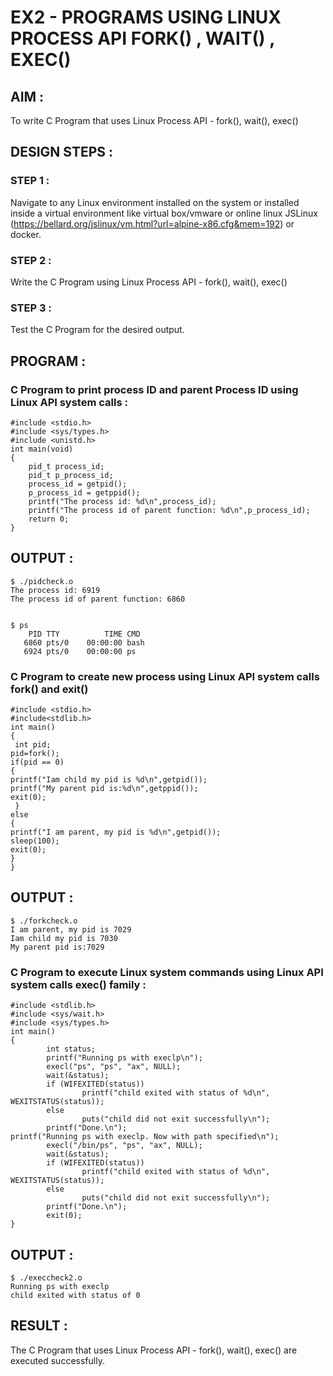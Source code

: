 # EX2 - PROGRAMS USING LINUX PROCESS API FORK() , WAIT() , EXEC()

## AIM :
To write C Program that uses Linux Process API - fork(), wait(), exec()

## DESIGN STEPS :

### STEP 1 :

Navigate to any Linux environment installed on the system or installed inside a virtual environment like virtual box/vmware or online linux JSLinux (https://bellard.org/jslinux/vm.html?url=alpine-x86.cfg&mem=192) or docker.

### STEP 2 :

Write the C Program using Linux Process API - fork(), wait(), exec()

### STEP 3 :

Test the C Program for the desired output. 

## PROGRAM :

### C Program to print process ID and parent Process ID using Linux API system calls :


```
#include <stdio.h>
#include <sys/types.h>
#include <unistd.h>
int main(void)
{
	pid_t process_id;
	pid_t p_process_id;
	process_id = getpid();
	p_process_id = getppid();
	printf("The process id: %d\n",process_id);
	printf("The process id of parent function: %d\n",p_process_id);
	return 0;
}

```













## OUTPUT :

```
$ ./pidcheck.o 
The process id: 6919
The process id of parent function: 6860


$ ps 
    PID TTY          TIME CMD
   6860 pts/0    00:00:00 bash
   6924 pts/0    00:00:00 ps

```












### C Program to create new process using Linux API system calls fork() and exit()


```
#include <stdio.h>
#include<stdlib.h>
int main()
{
 int pid; 
pid=fork(); 
if(pid == 0) 
{
printf("Iam child my pid is %d\n",getpid()); 
printf("My parent pid is:%d\n",getppid()); 
exit(0);
 } 
else
{ 
printf("I am parent, my pid is %d\n",getpid()); 
sleep(100); 
exit(0);
} 
}
```










## OUTPUT :
```
$ ./forkcheck.o 
I am parent, my pid is 7029
Iam child my pid is 7030
My parent pid is:7029

```








### C Program to execute Linux system commands using Linux API system calls exec() family :

```
#include <stdlib.h>
#include <sys/wait.h>
#include <sys/types.h>
int main()
{
        int status;
        printf("Running ps with execlp\n");
        execl("ps", "ps", "ax", NULL);
        wait(&status);
        if (WIFEXITED(status))
                printf("child exited with status of %d\n", WEXITSTATUS(status));
        else
                puts("child did not exit successfully\n");
        printf("Done.\n");
printf("Running ps with execlp. Now with path specified\n");
        execl("/bin/ps", "ps", "ax", NULL);
        wait(&status);
        if (WIFEXITED(status))
                printf("child exited with status of %d\n", WEXITSTATUS(status));
        else
                puts("child did not exit successfully\n");
        printf("Done.\n");
        exit(0);
}
```
























## OUTPUT :

```
$ ./execcheck2.o 
Running ps with execlp
child exited with status of 0
```
















## RESULT :
The C Program that uses Linux Process API - fork(), wait(), exec() are executed successfully.

